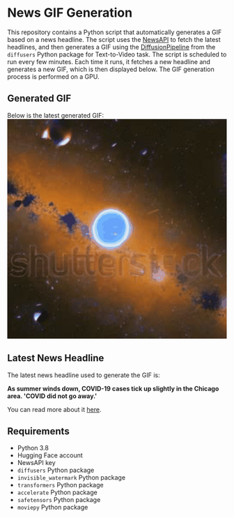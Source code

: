 # News GIF Generation
This repository contains a Python script that automatically generates a GIF based on a news headline. The script uses the [NewsAPI](https://newsapi.org/) to fetch the latest headlines, and then generates a GIF using the [DiffusionPipeline](https://github.com/huggingface/diffusers) from the `diffusers` Python package for Text-to-Video task.
The script is scheduled to run every few minutes. Each time it runs, it fetches a new headline and generates a new GIF, which is then displayed below. The GIF generation process is performed on a GPU.

## Generated GIF
Below is the latest generated GIF:
![Generated GIF](output.gif?raw=true&v=1691501634)

## Latest News Headline
The latest news headline used to generate the GIF is:

**As summer winds down, COVID-19 cases tick up slightly in the Chicago area. 'COVID did not go away.'**

You can read more about it [here](https://www.chicagotribune.com/business/ct-biz-covid-cases-rising-chicago-illinois-20230807-evh4ladwzvffvijriu56mnwp4y-story.html).

## Requirements
- Python 3.8
- Hugging Face account
- NewsAPI key
- `diffusers` Python package
- `invisible_watermark` Python package
- `transformers` Python package
- `accelerate` Python package
- `safetensors` Python package
- `moviepy` Python package

